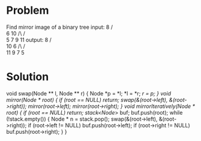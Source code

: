 Problem
===

Find mirror image of a binary tree
input:
8
/ \
6 10
/\ /\
5 7 9 11
output:
8
/ \
10 6
/\ /\
11 9 7 5

Solution
===
void swap(Node ** l, Node ** r) {
  Node *p = *l;
  *l = *r;
  *r = p;
}
void mirror(Node * root) {
  if (root == NULL) return;
  swap(&(root->left), &(root->right));
  mirror(root->left);
  mirror(root->right);
}
void mirrorIteratively(Node * root) {
  if (root == NULL) return;
  stack<Node*> buf;
  buf.push(root);
  while (!stack.empty()) {
    Node * n = stack.pop();
    swap(&(root->left), &(root->right));
    if (root->left != NULL) buf.push(root->left);
    if (root->right != NULL) buf.push(root->right);
  }
}
